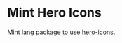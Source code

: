 # Mint Hero Icons

[Mint lang](https://mint-lang.com) package to use [hero-icons](https://github.com/tailwindlabs/heroicons).